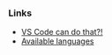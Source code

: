 ### Links

- [VS Code can do that?!](https://vscodecandothat.com/)
- [Available languages](https://code.visualstudio.com/docs/languages/identifiers)
